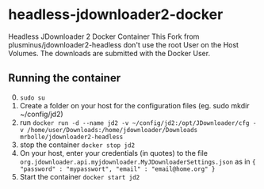 # headless-jdownloader2-docker
Headless JDownloader 2 Docker Container
This Fork from plusminus/jdownloader2-headless don't use the root User on the Host Volumes.
The downloads are submitted with the Docker User.

## Running the container
0. `sudo su`
1. Create a folder on your host for the configuration files (eg. sudo mkdir ~/config/jd2)
2. run `docker run -d --name jd2 -v ~/config/jd2:/opt/JDownloader/cfg -v /home/user/Downloads:/home/jdownloader/Downloads mrbolle/jdownloader2-headless`
3. stop the container `docker stop jd2`
4. On your host, enter your credentials (in quotes) to the file `org.jdownloader.api.myjdownloader.MyJDownloaderSettings.json` as in `{ "password" : "mypasswort", "email" : "email@home.org" }`
5. Start the container `docker start jd2`
